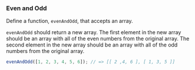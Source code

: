 ### Even and Odd

Define a function, `evenAndOdd`, that accepts an array.

`evenAndOdd` should return a new array. The first element in the new array
should be an array with all of the even numbers from the original array. The
second element in the new array should be an array with all of the odd numbers
from the original array.

```javascript
evenAndOdd([1, 2, 3, 4, 5, 6]); // => [[ 2 ,4, 6 ], [ 1, 3, 5 ]]
```
